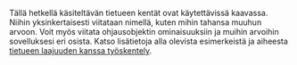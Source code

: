 Tällä hetkellä käsiteltävän tietueen kentät ovat käytettävissä kaavassa.  Niihin yksinkertaisesti viitataan nimellä, kuten mihin tahansa muuhun arvoon.  Voit myös viitata ohjausobjektin ominaisuuksiin ja muihin arvoihin sovelluksesi eri osista.  Katso lisätietoja alla olevista esimerkeistä ja aiheesta [tietueen laajuuden kanssa työskentely](../maker/canvas-apps/working-with-tables.md#record-scope). 

